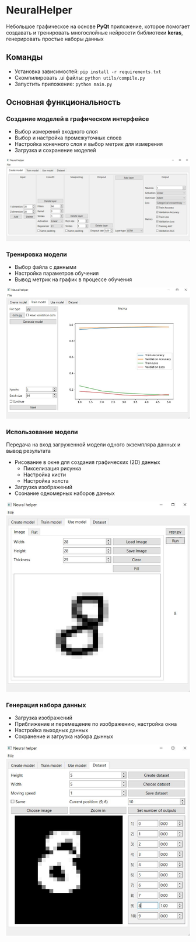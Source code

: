 # NeuralHelper
Небольшое графическое на основе **PyQt** приложение, которое помогает создавать и тренировать многослойные нейросети библиотеки **keras**, генерировать простые наборы данных 

## Команды 
- Установка зависимостей: `pip install -r requirements.txt`
- Скомпилировать .ui файлы: `python utils/compile.py` 
- Запустить приложение: `python main.py`

## Основная функциональность
### Создание моделей в графическом интерфейсе
- Выбор измерений входного слоя
- Выбор и настройка промежуточных слоев
- Настройка конечного слоя и выбор метрик для измерения
- Загрузка и сохранение моделей

![create_model](github_images/create_model.JPG)

### Тренировка модели
- Выбор файла с данными
- Настройка параметров обучения
- Вывод метрик на график в процессе обучения

![train_model](github_images/train_model.JPG)

### Использование модели
Передача на вход загруженной модели одного экземпляра данных и вывод результата
- Рисование в окне для создания графических (2D) данных 
  - Пикселизация рисунка
  - Настройка кисти
  - Настройка холста
- Загрузка изображений
- Сознание одномерных наборов данных

![draw_image](github_images/draw_image.JPG)

### Генерация набора данных
- Загрузка изображений
- Приближение и перемещение по изображению, настройка окна
- Настройка выходных данных
- Сохранение и загрузка набора дынных

![generate_dataset](github_images/generate_dataset.JPG)

